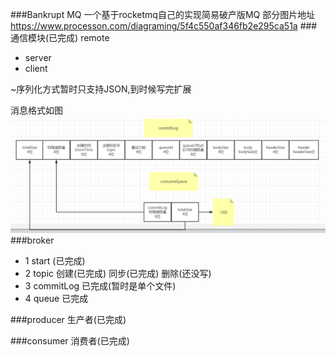 ###Bankrupt MQ
一个基于rocketmq自己的实现简易破产版MQ
部分图片地址
https://www.processon.com/diagraming/5f4c550af346fb2e295ca51a
###通信模块(已完成)
remote
- server
- client

~序列化方式暂时只支持JSON,到时候写完扩展

消息格式如图
![img_1.png](img_1.png)
###broker
- 1 start (已完成)
- 2 topic 创建(已完成) 同步(已完成) 删除(还没写)
- 3 commitLog 已完成(暂时是单个文件)
- 4 queue 已完成

###producer
生产者(已完成)

###consumer
消费者(已完成)